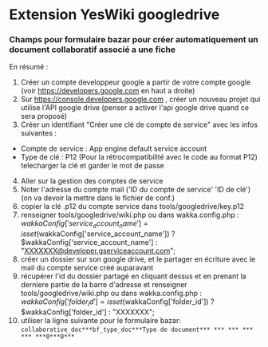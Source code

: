# Extension YesWiki googledrive
### Champs pour formulaire bazar pour créer automatiquement un document collaboratif associé a une fiche


En résumé :

1. Créer un compte developpeur google a partir de votre compte google (voir https://developers.google.com en haut a droite) 
2. Sur https://console.developers.google.com , créer un nouveau projet qui utilise l'API google drive (penser a activer l'api google drive quand ce sera proposé)
3. Créer un identifiant "Créer une clé de compte de service" avec les infos suivantes : 
  - Compte de service : App engine default service account
  - Type de clé : P12 (Pour la rétrocompatibilité avec le code au format P12)
  telecharger la clé et garder le mot de passe
4. Aller sur la gestion des comptes de service
5. Noter l'adresse du compte mail ('ID du compte de service'	'ID de clé') (on va devoir la mettre dans le fichier de conf.)
6. copier la clé .p12 du compte service dans tools/googledrive/key.p12
7. renseigner tools/googledrive/wiki.php ou dans wakka.config.php :
$wakkaConfig['service_account_name'] = isset($wakkaConfig['service_account_name']) ? $wakkaConfig['service_account_name'] : "XXXXXXX@developer.gserviceaccount.com";
8. créer un dossier sur son google drive, et le partager en écriture avec le mail du compte service créé auparavant
9. récupérer l'id du dossier partagé en cliquant dessus et en prenant la derniere partie de la barre d'adresse et renseigner tools/googledrive/wiki.php ou dans wakka.config.php :
$wakkaConfig['folder_id'] = isset($wakkaConfig['folder_id']) ? $wakkaConfig['folder_id'] : "XXXXXXX";
10. utiliser la ligne suivante pour le formulaire bazar:  
`collaborative_doc***bf_type_doc***Type de document*** *** *** *** *** ***0***0***`
